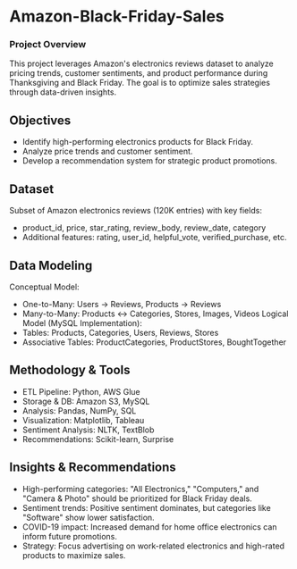 # Amazon-Black-Friday-Sales
### Project Overview
This project leverages Amazon's electronics reviews dataset to analyze pricing trends, customer sentiments, and product performance during Thanksgiving and Black Friday. The goal is to optimize sales strategies through data-driven insights.

## Objectives
- Identify high-performing electronics products for Black Friday.
- Analyze price trends and customer sentiment.
- Develop a recommendation system for strategic product promotions.

## Dataset
Subset of Amazon electronics reviews (120K entries) with key fields:
  - product_id, price, star_rating, review_body, review_date, category
  - Additional features: rating, user_id, helpful_vote, verified_purchase, etc.

## Data Modeling
Conceptual Model:
  - One-to-Many: Users → Reviews, Products → Reviews
  - Many-to-Many: Products ↔ Categories, Stores, Images, Videos
Logical Model (MySQL Implementation):
  - Tables: Products, Categories, Users, Reviews, Stores
  - Associative Tables: ProductCategories, ProductStores, BoughtTogether

## Methodology & Tools
- ETL Pipeline: Python, AWS Glue
- Storage & DB: Amazon S3, MySQL
- Analysis: Pandas, NumPy, SQL
- Visualization: Matplotlib, Tableau
- Sentiment Analysis: NLTK, TextBlob
- Recommendations: Scikit-learn, Surprise
  
## Insights & Recommendations
- High-performing categories: "All Electronics," "Computers," and "Camera & Photo" should be prioritized for Black Friday deals.
- Sentiment trends: Positive sentiment dominates, but categories like "Software" show lower satisfaction.
- COVID-19 impact: Increased demand for home office electronics can inform future promotions.
- Strategy: Focus advertising on work-related electronics and high-rated products to maximize sales.

